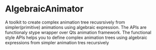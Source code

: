 # AlgebraicAnimator
A toolkit to create complex animation tree recusrsively from simpler(primitive) animations using algebraic expression. The APIs are functionaly stype wrapper over Qts animation framework. The functional style APIs helps you to define complex animation trees using algebraic expressions from simpler animation tres recursively
